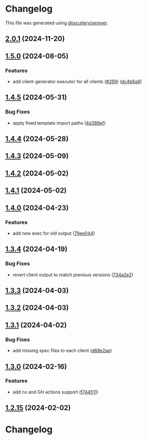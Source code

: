 # Changelog

This file was generated using [@jscutlery/semver](https://github.com/jscutlery/semver).

## [2.0.1](https://github.com/RedHatInsights/javascript-clients/compare/@redhat-cloud-services/quickstarts-client-2.0.0...@redhat-cloud-services/quickstarts-client-2.0.1) (2024-11-20)

## [1.5.0](https://github.com/RedHatInsights/javascript-clients/compare/@redhat-cloud-services/quickstarts-client-1.4.5...@redhat-cloud-services/quickstarts-client-1.5.0) (2024-08-05)


### Features

* add client-generator executor for all clients ([#269](https://github.com/RedHatInsights/javascript-clients/issues/269)) ([dc4b6a9](https://github.com/RedHatInsights/javascript-clients/commit/dc4b6a91dd47e5407812157f0b8efde22eb22ef1))

## [1.4.5](https://github.com/RedHatInsights/javascript-clients/compare/@redhat-cloud-services/quickstarts-client-1.4.4...@redhat-cloud-services/quickstarts-client-1.4.5) (2024-05-31)


### Bug Fixes

* apply fixed template import paths ([4d389ef](https://github.com/RedHatInsights/javascript-clients/commit/4d389ef15abf07a4ac24e6ff6656e39cb9789889))

## [1.4.4](https://github.com/RedHatInsights/javascript-clients/compare/@redhat-cloud-services/quickstarts-client-1.4.3...@redhat-cloud-services/quickstarts-client-1.4.4) (2024-05-28)

## [1.4.3](https://github.com/RedHatInsights/javascript-clients/compare/@redhat-cloud-services/quickstarts-client-1.4.2...@redhat-cloud-services/quickstarts-client-1.4.3) (2024-05-09)

## [1.4.2](https://github.com/RedHatInsights/javascript-clients/compare/@redhat-cloud-services/quickstarts-client-1.4.1...@redhat-cloud-services/quickstarts-client-1.4.2) (2024-05-02)

## [1.4.1](https://github.com/RedHatInsights/javascript-clients/compare/@redhat-cloud-services/quickstarts-client-1.4.0...@redhat-cloud-services/quickstarts-client-1.4.1) (2024-05-02)

## [1.4.0](https://github.com/RedHatInsights/javascript-clients/compare/@redhat-cloud-services/quickstarts-client-1.3.4...@redhat-cloud-services/quickstarts-client-1.4.0) (2024-04-23)


### Features

* add new exec for old output ([79ee044](https://github.com/RedHatInsights/javascript-clients/commit/79ee044c77d216c71a5040405017a0a1d422cf90))

## [1.3.4](https://github.com/RedHatInsights/javascript-clients/compare/@redhat-cloud-services/quickstarts-client-1.3.3...@redhat-cloud-services/quickstarts-client-1.3.4) (2024-04-19)


### Bug Fixes

* revert client output to match previous versions ([734a2e2](https://github.com/RedHatInsights/javascript-clients/commit/734a2e22d1464892ca1fb3114b366435c90d1110))

## [1.3.3](https://github.com/RedHatInsights/javascript-clients/compare/@redhat-cloud-services/quickstarts-client-1.3.2...@redhat-cloud-services/quickstarts-client-1.3.3) (2024-04-03)

## [1.3.2](https://github.com/Hyperkid123/javascript-clients/compare/@redhat-cloud-services/quickstarts-client-1.3.1...@redhat-cloud-services/quickstarts-client-1.3.2) (2024-04-03)

## [1.3.1](https://github.com/RedHatInsights/javascript-clients/compare/@redhat-cloud-services/quickstarts-client-1.3.0...@redhat-cloud-services/quickstarts-client-1.3.1) (2024-04-02)


### Bug Fixes

* add missing spec files to each client ([d68e2ae](https://github.com/RedHatInsights/javascript-clients/commit/d68e2ae5d7d21f03cb60181c19ea12f18e9989b6))

## [1.3.0](https://github.com/RedHatInsights/javascript-clients/compare/@redhat-cloud-services/quickstarts-client-1.2.14...@redhat-cloud-services/quickstarts-client-1.3.0) (2024-02-16)


### Features

* add nx and GH actions support ([f744511](https://github.com/RedHatInsights/javascript-clients/commit/f744511308bf530dd53724792939e133c8d7cf22))

## [1.2.15](https://github.com/RedHatInsights/javascript-clients/compare/@redhat-cloud-services/quickstarts-client-1.2.14...@redhat-cloud-services/quickstarts-client-1.2.15) (2024-02-02)

# Changelog